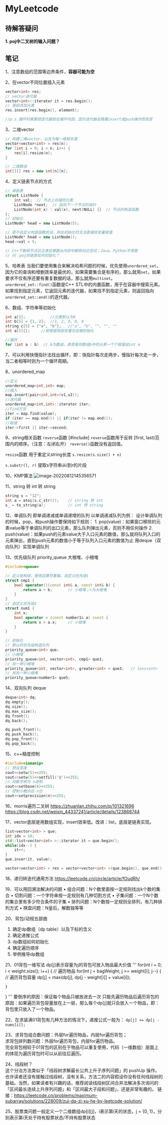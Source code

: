 # MyLeetcode

## 待解答疑问
**1. poj中二叉树的输入问题？**

## 笔记
1、注意数组的范围等边界条件，**容器可能为空**

2、在vector不同位置插入元素

```c++
vector<int> res;
// vector迭代器
vector<int>::iterator it = res.begin();
// 首部添加元素
res.insert(res.begin(), element);

//p.s.循环时需要把迭代器放在循环内部，因为迭代器会随着insert或push操作而改变
```
3、二维vector
```c++
// 构建二维vector，以及为每一维赋长度
vector<vector<int> > res(n);
for (int i = 0; i < n; i++) {
    res[i].resize(n);
}

// 二维数组
int[][] res = new int[n][n];
```

4、定义链表节点的方式

```c++
// 单链表
struct ListNode {
    int val;  // 节点上存储的元素
    ListNode *next;  // 指向下一个节点的指针
    ListNode(int x) : val(x), next(NULL) {}  // 节点的构造函数
};
// 初始化
ListNode* head = new ListNode(5);

// 若不自定义构造函数的话，则在初始化时无法直接给变量赋值
ListNode* head = new ListNode();
head->val = 5;

// C++下删除节点后注意还需要从内存中删除对应空间；Java、Python不用管
// 问：poj的链表如何初始化？
```

5、哈希表
当我们要使用集合来解决哈希问题的时候，优先使用`unordered_set`，因为它的查询和增删效率是最优的，如果需要集合是有序的，那么就用`set`，如果要求不仅有序还要有重复数据的话，那么就用`multiset`。
`unordered_set::find()`函数是C++ STL中的内置函数，用于在容器中搜索元素。如果找到指定元素，它返回元素的迭代器，如果找不到指定元素，则返回指向`unordered_set::end()`的迭代器。

6、数组、字符串等初始化
```c++
int a[5];           //元素默认为0
int b[5] = {1, 2};  //1, 2, 0, 0, 0
string c[5] = {"a", "b"};   //"a", "b", "", "", ""
int a[5]{};     //即使是局部变量也会被初始化

//遍历
for (int a : b)  // b为数组，意思是将数组b中的元素一个个赋值给int a
```

7、可以利用快慢指针法找出循环，即：快指针每次走两步，慢指针每次走一步，当二者相等时则为一个循环周期。

8、unordered_map

```c++
//定义
unordered_map<int,int> map;
//插入
map.insert(pair<int,int>(v1,v2));
//迭代器
unordered_map<int,int>::iterator iter;
//find方法
iter = map.find(value);
if (iter == map.end()) || if(iter != map.end());
//取值
iter->first || iter->second;

```

9、string相关函数
`reverse`函数 [#include<algorithm>]
    `reverse`函数用于反转 [first, last)范围内的顺序。（注意：左闭右开）
    `reverse()`函数没有返回值。

 `resize`函数
    用于重定义string长度
    `s.resize(s.size() + n)`

`s.substr(l, r)` 提取s字符串从l到r的片段

10、KMP算法
![image-20220812145356571](README.assets/image-20220812145356571.png)


11、string 转 int 转 string

```c++
string s = "12";
int a = atoi(s.c_str());    // string 转 int
s_ = to_string(a);          // int 转 string
```

12、单调队列
即单调递减或单调递增的队列
以单调递减队列为例：
    设计单调队列的时候，pop，和push操作要保持如下规则：
    1. pop(value)：如果窗口移除的元素value等于单调队列的出口元素，那么队列弹出元素，否则不用任何操作
    2. push(value)：如果push的元素value大于入口元素的数值，那么就将队列入口的元素弹出，直到push元素的数值小于等于队列入口元素的数值为止
用deque（双向队列）实现单调队列

13、优先级队列 priority_queue
大根堆、小根堆
```c++
#include<queue>

// 定义结构体，使用运算符重载，自定义优先级1
struct cmp1 {
    bool operator()(const int& a, const int& b) {
        return a > b;       // 小根堆；<为大根堆
    }
}
// 自定义优先级2
struct num1 {
    int x;
    bool operator < (const number1& a) const {
        return x > a.x;     // 小根堆
    }
}

// 初始化
// 默认的优先级构造队列
priority_queue<int> que;
// 小根堆
priority_queue<int, vector<int>, cmp1> que1;
// 另一种小根堆
priority_queue<int, vector<int>, greater<int> > que3;   // less<int>
// 另另一种小根堆
priority_queue<number1> que5;
```

14、双向队列 deque
```c++
deque<int> dq;
dq.empty();
dq.size();
dq.max_size();
dq.front();
dq.back();

dq.push_front();
dq.push_back();
dq.pop_front();
dq.pop_back();
```

15、c++精度控制
```c++
#include<iomanip>
// 预设宽度
cout<<setw(5)<<255;
cout<<setw(5)<<setfill('@')<<255;
// 将数字转为 n进制
cout<<setbase(8)<<255;
// 控制小数点后 n位
cout<<setprecision(n)<<255;
```

16、morris遍历二叉树
https://zhuanlan.zhihu.com/p/101321696
https://blog.csdn.net/weixin_44337241/article/details/123868744

17、vector底层是用数组实现，insert效率低。改进：list，底层是链表实现。
```c++
list<vector<int> > que;
int idx = 10;
std::list<vector<int> >::iterator it = que.begin();
while(idx--) {
    it++;
}
que.inser(it, value);

vector<vector<int> > res = vector<vector<int> >(que.begin(), que.end());
```

18、递归转迭代通用方法
https://leetcode.cn/circle/article/fOudRh/

19、可以用回溯法解决的问题
• 组合问题：N个数里面按一定规则找出k个数的集合
• 切割问题：一个字符串按一定规则有几种切割方式
• 子集问题：一个N个数的集合里有多少符合条件的子集
• 排列问题：N个数按一定规则全排列，有几种排列方式
• 棋盘问题：N皇后，解数独等等

20、背包/动规五部曲
1. 确定dp数组（dp table）以及下标的含义
2. 确定递推公式
3. dp数组如何初始化
4. 确定遍历顺序
5. 举例推导dp数组

21、01背包一维写法
dp[j]表示容量为j的背包可放入物品最大价值
'''
for(int i = 0; i < weight.size(); i++) { // 遍历物品
    for(int j = bagWeight; j >= weight[i]; j--) { // 遍历背包容量
        dp[j] = max(dp[j], dp[j - weight[i]] + value[i]);

    }
}
'''
要倒序的原因：保证每个物品只被放进去一次
只能先遍历物品后遍历背包的原因：如果遍历背包容量放在上一层，那么每个dp[j]就只会放入一个物品，即：背包里只放入了一个物品。

22、在求装满01背包有几种方法的情况下，递推公式一般为：
```dp[j] += dp[j - nums[i]];```

23、求背包组合数问题：外层for遍历物品，内层for遍历背包；  
求背包排列数问题：外层for遍历背包，内层for遍历物品。  
完全背包相较于01背包的区别在于物品可以重复使用，代码（一维数组）层面上的体现为遍历背包时可以从前往后遍历。

24、线段树？  
这个分治方法类似于「线段树求解最长公共上升子序列问题」的 pushUp 操作。 也许读者还没有接触过线段树，没有关系，方法二的内容假设你没有任何线段树的基础。当然，如果读者有兴趣的话，推荐阅读线段树区间合并法解决多次询问的「区间最长连续上升序列问题」和「区间最大子段和问题」，还是非常有趣的。
链接：https://leetcode.cn/problems/maximum-subarray/solutions/228009/zui-da-zi-xu-he-by-leetcode-solution/

25、股票类问题一般定义一个二维数组dp[i][j]，i表示第i天的状态，j = {0, 1}，分别表示第i天处于持有股票状态/不持有股票状态